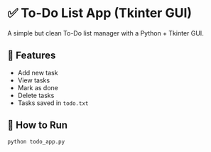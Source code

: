 # ✅ To-Do List App (Tkinter GUI)

A simple but clean To-Do list manager with a Python + Tkinter GUI.

## 🧩 Features
- Add new task
- View tasks
- Mark as done
- Delete tasks
- Tasks saved in `todo.txt`

## 🚀 How to Run

```bash
python todo_app.py
